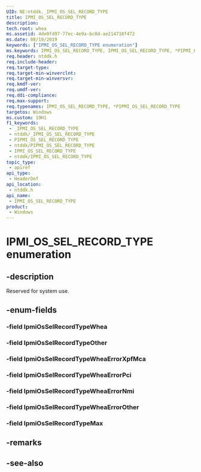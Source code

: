 ```yaml
---
UID: NE:ntddk._IPMI_OS_SEL_RECORD_TYPE
title: IPMI_OS_SEL_RECORD_TYPE
description: 
tech.root: whea
ms.assetid: 4de0fd97-77ec-4e9a-bc0d-ae214718f472
ms.date: 08/19/2019
keywords: ["IPMI_OS_SEL_RECORD_TYPE enumeration"]
ms.keywords: IPMI_OS_SEL_RECORD_TYPE, IPMI_OS_SEL_RECORD_TYPE, *PIPMI_OS_SEL_RECORD_TYPE,
req.header: ntddk.h
req.include-header: 
req.target-type: 
req.target-min-winverclnt: 
req.target-min-winversvr: 
req.kmdf-ver: 
req.umdf-ver: 
req.ddi-compliance: 
req.max-support: 
req.typenames: IPMI_OS_SEL_RECORD_TYPE, *PIPMI_OS_SEL_RECORD_TYPE
targetos: Windows
ms.custom: 19H1
f1_keywords:
 - _IPMI_OS_SEL_RECORD_TYPE
 - ntddk/_IPMI_OS_SEL_RECORD_TYPE
 - PIPMI_OS_SEL_RECORD_TYPE
 - ntddk/PIPMI_OS_SEL_RECORD_TYPE
 - IPMI_OS_SEL_RECORD_TYPE
 - ntddk/IPMI_OS_SEL_RECORD_TYPE
topic_type:
 - apiref
api_type:
 - HeaderDef
api_location:
 - ntddk.h
api_name:
 - IPMI_OS_SEL_RECORD_TYPE
product:
 - Windows
---
```


# IPMI_OS_SEL_RECORD_TYPE enumeration


## -description

Reserved for system use.

## -enum-fields

### -field IpmiOsSelRecordTypeWhea 

### -field IpmiOsSelRecordTypeOther 

### -field IpmiOsSelRecordTypeWheaErrorXpfMca 

### -field IpmiOsSelRecordTypeWheaErrorPci 

### -field IpmiOsSelRecordTypeWheaErrorNmi 

### -field IpmiOsSelRecordTypeWheaErrorOther 

### -field IpmiOsSelRecordTypeMax 

## -remarks

## -see-also

